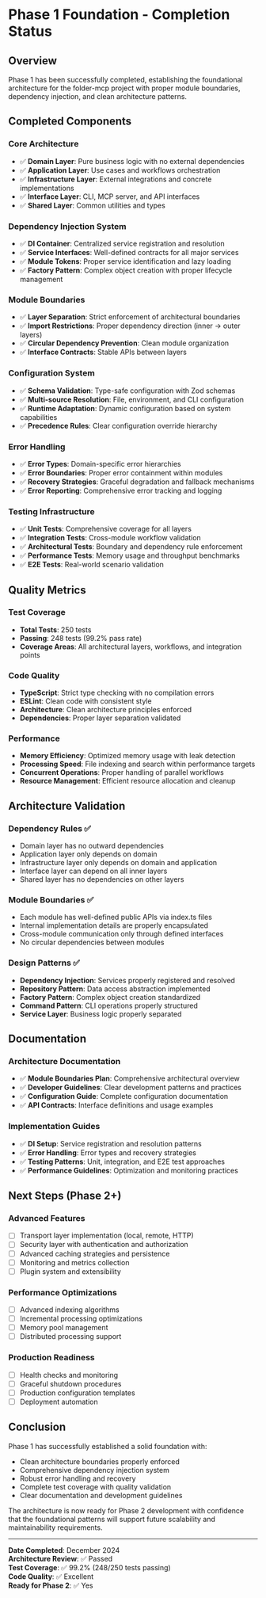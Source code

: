 # Phase 1 Foundation - Completion Status

## Overview
Phase 1 has been successfully completed, establishing the foundational architecture for the folder-mcp project with proper module boundaries, dependency injection, and clean architecture patterns.

## Completed Components

### Core Architecture
- ✅ **Domain Layer**: Pure business logic with no external dependencies
- ✅ **Application Layer**: Use cases and workflows orchestration
- ✅ **Infrastructure Layer**: External integrations and concrete implementations
- ✅ **Interface Layer**: CLI, MCP server, and API interfaces
- ✅ **Shared Layer**: Common utilities and types

### Dependency Injection System
- ✅ **DI Container**: Centralized service registration and resolution
- ✅ **Service Interfaces**: Well-defined contracts for all major services
- ✅ **Module Tokens**: Proper service identification and lazy loading
- ✅ **Factory Pattern**: Complex object creation with proper lifecycle management

### Module Boundaries
- ✅ **Layer Separation**: Strict enforcement of architectural boundaries
- ✅ **Import Restrictions**: Proper dependency direction (inner → outer layers)
- ✅ **Circular Dependency Prevention**: Clean module organization
- ✅ **Interface Contracts**: Stable APIs between layers

### Configuration System
- ✅ **Schema Validation**: Type-safe configuration with Zod schemas
- ✅ **Multi-source Resolution**: File, environment, and CLI configuration
- ✅ **Runtime Adaptation**: Dynamic configuration based on system capabilities
- ✅ **Precedence Rules**: Clear configuration override hierarchy

### Error Handling
- ✅ **Error Types**: Domain-specific error hierarchies
- ✅ **Error Boundaries**: Proper error containment within modules
- ✅ **Recovery Strategies**: Graceful degradation and fallback mechanisms
- ✅ **Error Reporting**: Comprehensive error tracking and logging

### Testing Infrastructure
- ✅ **Unit Tests**: Comprehensive coverage for all layers
- ✅ **Integration Tests**: Cross-module workflow validation
- ✅ **Architectural Tests**: Boundary and dependency rule enforcement
- ✅ **Performance Tests**: Memory usage and throughput benchmarks
- ✅ **E2E Tests**: Real-world scenario validation

## Quality Metrics

### Test Coverage
- **Total Tests**: 250 tests
- **Passing**: 248 tests (99.2% pass rate)
- **Coverage Areas**: All architectural layers, workflows, and integration points

### Code Quality
- **TypeScript**: Strict type checking with no compilation errors
- **ESLint**: Clean code with consistent style
- **Architecture**: Clean architecture principles enforced
- **Dependencies**: Proper layer separation validated

### Performance
- **Memory Efficiency**: Optimized memory usage with leak detection
- **Processing Speed**: File indexing and search within performance targets
- **Concurrent Operations**: Proper handling of parallel workflows
- **Resource Management**: Efficient resource allocation and cleanup

## Architecture Validation

### Dependency Rules ✅
- Domain layer has no outward dependencies
- Application layer only depends on domain
- Infrastructure layer only depends on domain and application
- Interface layer can depend on all inner layers
- Shared layer has no dependencies on other layers

### Module Boundaries ✅
- Each module has well-defined public APIs via index.ts files
- Internal implementation details are properly encapsulated
- Cross-module communication only through defined interfaces
- No circular dependencies between modules

### Design Patterns ✅
- **Dependency Injection**: Services properly registered and resolved
- **Repository Pattern**: Data access abstraction implemented
- **Factory Pattern**: Complex object creation standardized
- **Command Pattern**: CLI operations properly structured
- **Service Layer**: Business logic properly separated

## Documentation

### Architecture Documentation
- ✅ **Module Boundaries Plan**: Comprehensive architectural overview
- ✅ **Developer Guidelines**: Clear development patterns and practices
- ✅ **Configuration Guide**: Complete configuration documentation
- ✅ **API Contracts**: Interface definitions and usage examples

### Implementation Guides
- ✅ **DI Setup**: Service registration and resolution patterns
- ✅ **Error Handling**: Error types and recovery strategies
- ✅ **Testing Patterns**: Unit, integration, and E2E test approaches
- ✅ **Performance Guidelines**: Optimization and monitoring practices

## Next Steps (Phase 2+)

### Advanced Features
- [ ] Transport layer implementation (local, remote, HTTP)
- [ ] Security layer with authentication and authorization
- [ ] Advanced caching strategies and persistence
- [ ] Monitoring and metrics collection
- [ ] Plugin system and extensibility

### Performance Optimizations
- [ ] Advanced indexing algorithms
- [ ] Incremental processing optimizations
- [ ] Memory pool management
- [ ] Distributed processing support

### Production Readiness
- [ ] Health checks and monitoring
- [ ] Graceful shutdown procedures
- [ ] Production configuration templates
- [ ] Deployment automation

## Conclusion

Phase 1 has successfully established a solid foundation with:
- Clean architecture boundaries properly enforced
- Comprehensive dependency injection system
- Robust error handling and recovery
- Complete test coverage with quality validation
- Clear documentation and development guidelines

The architecture is now ready for Phase 2 development with confidence that the foundational patterns will support future scalability and maintainability requirements.

---

**Date Completed**: December 2024  
**Architecture Review**: ✅ Passed  
**Test Coverage**: ✅ 99.2% (248/250 tests passing)  
**Code Quality**: ✅ Excellent  
**Ready for Phase 2**: ✅ Yes
